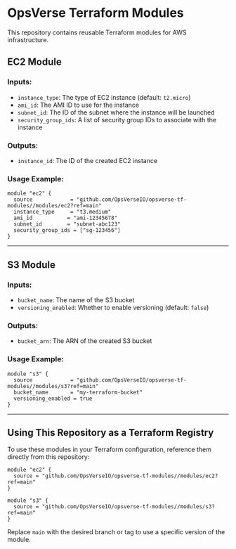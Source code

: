 # OpsVerse Terraform Modules

This repository contains reusable Terraform modules for AWS infrastructure.

## EC2 Module

### Inputs:
- `instance_type`: The type of EC2 instance (default: `t2.micro`)
- `ami_id`: The AMI ID to use for the instance
- `subnet_id`: The ID of the subnet where the instance will be launched
- `security_group_ids`: A list of security group IDs to associate with the instance

### Outputs:
- `instance_id`: The ID of the created EC2 instance

### Usage Example:
```hcl
module "ec2" {
  source            = "github.com/OpsVerseIO/opsverse-tf-modules//modules/ec2?ref=main"
  instance_type     = "t3.medium"
  ami_id           = "ami-12345678"
  subnet_id        = "subnet-abc123"
  security_group_ids = ["sg-123456"]
}
```

---

## S3 Module

### Inputs:
- `bucket_name`: The name of the S3 bucket
- `versioning_enabled`: Whether to enable versioning (default: `false`)

### Outputs:
- `bucket_arn`: The ARN of the created S3 bucket

### Usage Example:
```hcl
module "s3" {
  source            = "github.com/OpsVerseIO/opsverse-tf-modules//modules/s3?ref=main"
  bucket_name       = "my-terraform-bucket"
  versioning_enabled = true
}
```

---

## Using This Repository as a Terraform Registry

To use these modules in your Terraform configuration, reference them directly from this repository:

```hcl
module "ec2" {
  source = "github.com/OpsVerseIO/opsverse-tf-modules//modules/ec2?ref=main"
}

module "s3" {
  source = "github.com/OpsVerseIO/opsverse-tf-modules//modules/s3?ref=main"
}
```

Replace `main` with the desired branch or tag to use a specific version of the module.
